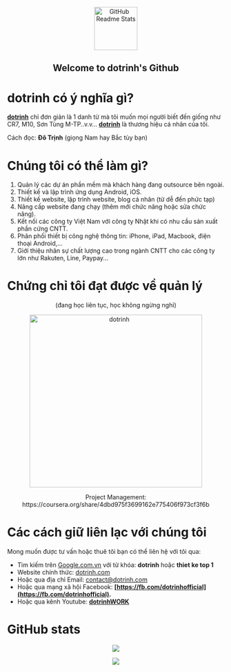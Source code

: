 <p align="center">
 <img width="100px" src="https://dotrinh.com/wp-content/uploads/2020/04/dotrinh-new-370x370.png" align="center" alt="GitHub Readme Stats" />
 <h2 align="center">Welcome to dotrinh's Github</h2>
</p>

# **dotrinh có ý nghĩa gì?**

[**dotrinh**](https://dotrinh.com/)  chỉ đơn giản là 1 danh từ mà tôi muốn mọi người biết đến giống như CR7, M10, Sơn Tùng M-TP..v.v…  [**dotrinh**](https://dotrinh.com/)  là thương hiệu cá nhân của tôi.

Cách đọc:  **Đô Trịnh**  (giọng Nam hay Bắc tùy bạn)

# **Chúng tôi có thể làm gì?**

1.  Quản lý các dự án phần mềm mà khách hàng đang outsource bên ngoài.
2.  Thiết kế và lập trình ứng dụng Android, iOS.
4.  Thiết kế website, lập trình website, blog cá nhân (từ dễ đến phức tạp)
5.  Nâng cấp website đang chạy (thêm mới chức năng hoặc sửa chức năng).
6.  Kết nối các công ty Việt Nam với công ty Nhật khi có nhu cầu sản xuất phần cứng CNTT.
7.  Phân phối thiết bị công nghệ thông tin: iPhone, iPad, Macbook, điện thoại Android,...
8.  Giới thiệu nhân sự chất lượng cao trong ngành CNTT cho các công ty lớn như Rakuten, Line, Paypay...

# **Chứng chỉ tôi đạt được về quản lý**
<div align="center">
  <p style="text-align: center;">(đang học liên tục, học không ngừng nghỉ)</p>
</div>
<p align="center">
 <img width="400px" src="https://dotrinh.com/wp-content/uploads/2022/03/chung-chi-quan-li-Google-1.jpg" align="center" alt="dotrinh" />
 <p align="center">
  Project Management: 
  https://coursera.org/share/4dbd975f3699162e775406f973cf3f6b
 </p>
</p>

# Các cách giữ liên lạc với chúng tôi

Mong muốn được tư vấn hoặc thuê tôi bạn có thể liên hệ với tôi qua:

-   Tìm kiếm trên [Google.com.vn](https://www.google.com.vn/) với từ khóa:  **dotrinh** hoặc **thiet ke top 1**
-   Website chính thức: [dotrinh.com](https://dotrinh.com)
-   Hoặc qua địa chỉ Email: [contact@dotrinh.com](mailto:contact@dotrinh.com)
-   Hoặc qua mạng xã hội Facebook: **[https://fb.com/dotrinhofficial](https://fb.com/dotrinhofficial).**
-   Hoặc qua kênh Youtube: **[dotrinhWORK](https://www.youtube.com/channel/UC7ozfyegIzC6rSLOELHWr7g?sub_confirmation=1)**

# GitHub stats

<p align="center">
<img align="center" src="https://github-readme-stats.vercel.app/api?username=dotrinh-PM&show_icons=true&hide=contribs,prs&cache_seconds=86400&theme=highcontrast" />
</p>

 <p align="center">
    <a href="https://dotrinh.com">
      <img src="https://img.shields.io/badge/Supported%20by-dotrinh%20%E2%86%92-gray.svg?colorA=655BE1&colorB=4F44D6&style=for-the-badge"/>
    </a>
  </p>
